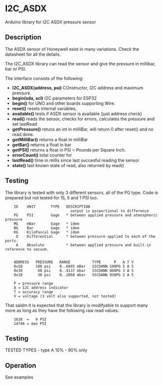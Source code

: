 # I2C_ASDX

Arduino library for I2C ASDX pressure sensor

## Description

The ASDX sensor of Honeywell exist in many variations.
Check the datasheet for all the details.

The I2C_ASDX library can read the sensor and give the pressure in millibar, bar or PSI.

The interface consists of the following:

- **I2C_ASDX(address, psi)** COnstructor, I2C address and maximum pressure.
- **begin(sda, scl)** I2C parameters for ESP32
- **begin()** for UNO and other boards supporting Wire.
- **reset()** resets internal variables,
- **available()** tests if ASDX sensor is available (just address check)
- **read()** reads the sensor, checks for errors, calculates the pressure and set lastRead
- **getPressure()** retuns an int in milliBar, will return 0 after reset() and no read done.
- **getMilliBar()** returns a float in milliBar
- **getBar()** returns a float in bar
- **getPSI()** returns a float in PSI = Pounds per Square Inch.
- **errorCount()** total counter for
- **lastRead()** time in millis since last succesful reading the sensor
- **state()** last known state of read, also returned by read()


## Testing

The library is tested with only 3 different sensors, all of the PG type.
Code is prepared but not tested for 15, 5 and 1 PSI too.

```
    ID    UNIT       TYPE   DESCRIPTION
                              output is porportional to difference
    PG    PSI        Gage   * between applied pressure and atmospheric pressure
    MG    mBar       Gage   * idem
    BG    Bar        Gage   * idem
    KG    KiloPascal Gage   * idem
     D    Differential      * between pressure applied to each of the ports.
     A    Absolute          * between applied pressure and built-in reference to vacuum.


    ADDRESS   PRESSURE   RANGE          TYPE      P   A T V
    0x58      100 psi    0..6895 mBar   SSCDANN 100PG 5 A 5
    0x38       60 psi    0..4137 mbar   SSCDANN 060PG 3 A 5
    0x28       30 psi    0..2068 mbar   SSCDANN 030PG 2 A 5

    P = pressure range
    A = I2C address indicator
    T = accuracy range
    V = voltage (3 volt also supported, not tested)
```

That saidm it is expected that the library is modifyable to support many
more as long as they have the following raw read values.

```
    1638  =   0 PSI
    14746 = max PSI
```

## Testing

TESTED TYPES - type A 10% - 90% only



## Operation

See examples
